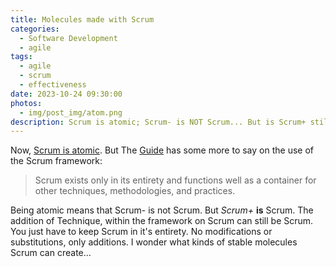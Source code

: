 ```yaml
---
title: Molecules made with Scrum
categories:
  - Software Development
  - agile
tags:
  - agile
  - scrum
  - effectiveness
date: 2023-10-24 09:30:00
photos: 
  - img/post_img/atom.png
description: Scrum is atomic; Scrum- is NOT Scrum... But is Scrum+ still Scrum?
---
```


Now, [Scrum is atomic](/blog/scrum-is-atomic). But The [Guide](https://scrumguides.org/scrum-guide.html#end-note) has some more to say on the use of the Scrum framework:
> Scrum exists only in its entirety and functions well as a container for other techniques, methodologies, and practices.

Being atomic means that Scrum- is not Scrum. But *Scrum+* **is** Scrum. The addition of Technique, within the framework on Scrum can still be Scrum. You just have to keep Scrum in it's entirety. No modifications or substitutions, only additions. I wonder what kinds of stable molecules Scrum can create...